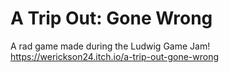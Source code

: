 # A Trip Out: Gone Wrong
A rad game made during the Ludwig Game Jam!
https://werickson24.itch.io/a-trip-out-gone-wrong
